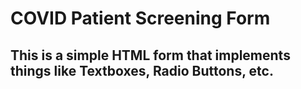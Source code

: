 # COVID Patient Screening Form
## This is a simple HTML form that implements things like Textboxes, Radio Buttons, etc.
